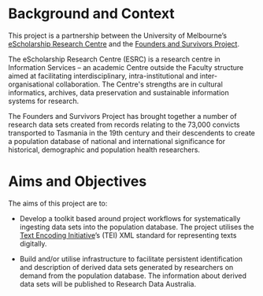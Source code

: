 # Background and Context #

This project is a partnership between the University of Melbourne’s [eScholarship Research Centre](http://www.esrc.unimelb.edu.au/) and the [Founders and Survivors Project](http://foundersandsurvivors.org/).

The eScholarship Research Centre (ESRC) is a research centre in Information Services – an academic Centre outside the Faculty structure aimed at facilitating interdisciplinary, intra-institutional and inter-organisational collaboration. The Centre's strengths are in cultural informatics, archives, data preservation and sustainable information systems for research.

The Founders and Survivors Project has brought together a number of research data sets created from records relating to the 73,000 convicts transported to Tasmania in the 19th century and their descendents to create a population database of national and international significance for historical, demographic and population health researchers.

# Aims and Objectives #

The aims of this project are to:

  * Develop a toolkit based around project workflows for systematically ingesting data sets into the population database. The project utilises the [Text Encoding Initiative](http://www.tei-c.org/)’s (TEI) XML standard for representing texts digitally.

  * Build and/or utilise infrastructure to facilitate persistent identification and description of derived data sets generated by researchers on demand from the population database. The information about derived data sets will be published to Research Data Australia.